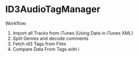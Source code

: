 ID3AudioTagManager
==================

Workflow:
1. Import all Tracks from iTunes (Using Data in iTunes XML)
2. Split Genres and decode comments
3. Fetch id3 Tags from Files
4. Compare Data From Tags with i